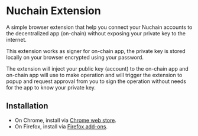 # Nuchain Extension

A simple browser extension that help you connect your Nuchain accounts to the decentralized app (on-chain) without exposing your private key to the internet.

This extension works as signer for on-chain app, the private key is stored locally on your browser encrypted using your password.

The extension will inject your public key (account) to the on-chain app and on-chain app will use to make operation and will trigger the extension to popup and request approval from you to sign the operation without needs for the app to know your private key.

## Installation

* On Chrome, install via [Chrome web store](https://chrome.google.com/webstore/detail/nuchain-app/hfcdboaniimgkememgmilhmnkdgggkne).
* On Firefox, install via [Firefox add-ons](#link-to-firefox-add-ons).

